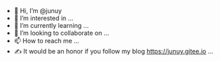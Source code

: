 - 👋 Hi, I’m @junuy
- 👀 I’m interested in ...
- 🌱 I’m currently learning ...
- 💞️ I’m looking to collaborate on ...
- 📫 How to reach me ...
- ✍ It would be an honor if you follow my blog https://junuy.gitee.io ...

<!---
junuy/junuy is a ✨ special ✨ repository because its `README.md` (this file) appears on your GitHub profile.
You can click the Preview link to take a look at your changes.
--->

